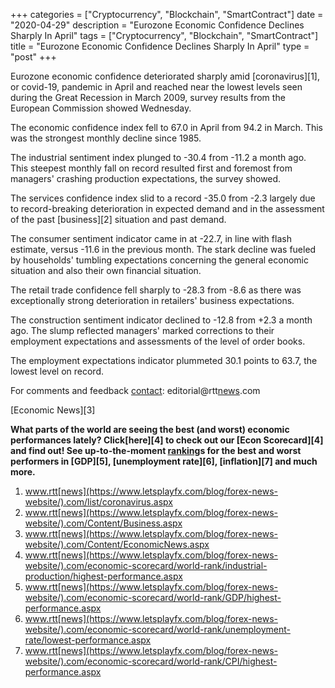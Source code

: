+++
categories = ["Cryptocurrency", "Blockchain", "SmartContract"]
date = "2020-04-29"
description = "Eurozone Economic Confidence Declines Sharply In April"
tags = ["Cryptocurrency", "Blockchain", "SmartContract"]
title = "Eurozone Economic Confidence Declines Sharply In April"
type = "post"
+++

Eurozone economic confidence deteriorated sharply amid [coronavirus][1],
or covid-19, pandemic in April and reached near the lowest levels seen
during the Great Recession in March 2009, survey results from the
European Commission showed Wednesday.

The economic confidence index fell to 67.0 in April from 94.2 in March.
This was the strongest monthly decline since 1985.

The industrial sentiment index plunged to -30.4 from -11.2 a month ago.
This steepest monthly fall on record resulted first and foremost from
managers' crashing production expectations, the survey showed.

The services confidence index slid to a record -35.0 from -2.3 largely
due to record-breaking deterioration in expected demand and in the
assessment of the past [business][2] situation and past demand.

The consumer sentiment indicator came in at -22.7, in line with flash
estimate, versus -11.6 in the previous month. The stark decline was
fueled by households' tumbling expectations concerning the general
economic situation and also their own financial situation.  
  
The retail trade confidence fell sharply to -28.3 from -8.6 as there was
exceptionally strong deterioration in retailers' business expectations.

The construction sentiment indicator declined to -12.8 from +2.3 a month
ago. The slump reflected managers' marked corrections to their
employment expectations and assessments of the level of order books.

The employment expectations indicator plummeted 30.1 points to 63.7, the
lowest level on record.

For comments and feedback [contact](https://www.playgroundfx.com/contact/): editorial@rtt[news](https://www.letsplayfx.com/blog/forex-news-website/).com

[Economic News][3]

 **What parts of the world are seeing the best (and worst) economic
performances lately? Click[here][4] to check out our [Econ Scorecard][4]
and find out! See up-to-the-moment [ranking](https://www.playgroundfx.com/blog/crypto-exchange-ranking/)s for the best and worst
performers in [GDP][5], [unemployment rate][6], [inflation][7] and much
more.**

   1. www.rtt[news](https://www.letsplayfx.com/blog/forex-news-website/).com/list/coronavirus.aspx
   2. www.rtt[news](https://www.letsplayfx.com/blog/forex-news-website/).com/Content/Business.aspx
   3. www.rtt[news](https://www.letsplayfx.com/blog/forex-news-website/).com/Content/EconomicNews.aspx
   4. www.rtt[news](https://www.letsplayfx.com/blog/forex-news-website/).com/economic-scorecard/world-rank/industrial-production/highest-performance.aspx
   5. www.rtt[news](https://www.letsplayfx.com/blog/forex-news-website/).com/economic-scorecard/world-rank/GDP/highest-performance.aspx
   6. www.rtt[news](https://www.letsplayfx.com/blog/forex-news-website/).com/economic-scorecard/world-rank/unemployment-rate/lowest-performance.aspx
   7. www.rtt[news](https://www.letsplayfx.com/blog/forex-news-website/).com/economic-scorecard/world-rank/CPI/highest-performance.aspx